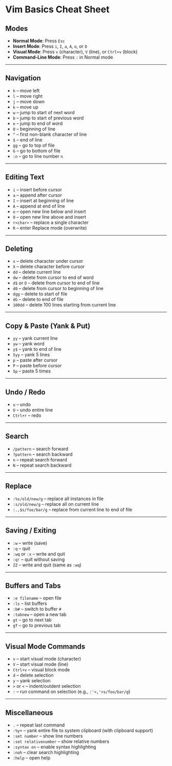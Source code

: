 # Vim Basics Cheat Sheet

## Modes
- **Normal Mode**: Press `Esc`
- **Insert Mode**: Press `i`, `I`, `a`, `A`, `o`, or `O`
- **Visual Mode**: Press `v` (character), `V` (line), or `Ctrl+v` (block)
- **Command-Line Mode**: Press `:` in Normal mode

---

## Navigation
- `h` – move left
- `l` – move right
- `j` – move down
- `k` – move up
- `w` – jump to start of next word
- `b` – jump to start of previous word
- `e` – jump to end of word
- `0` – beginning of line
- `^` – first non-blank character of line
- `$` – end of line
- `gg` – go to top of file
- `G` – go to bottom of file
- `:n` – go to line number `n`

---

## Editing Text
- `i` – insert before cursor
- `a` – append after cursor
- `I` – insert at beginning of line
- `A` – append at end of line
- `o` – open new line below and insert
- `O` – open new line above and insert
- `r<char>` – replace a single character
- `R` – enter Replace mode (overwrite)

---

## Deleting
- `x` – delete character under cursor
- `X` – delete character before cursor
- `dd` – delete current line
- `dw` – delete from cursor to end of word
- `d$` or `D` – delete from cursor to end of line
- `d0` – delete from cursor to beginning of line
- `dgg` – delete to start of file
- `dG` – delete to end of file
- `100dd` – delete 100 lines starting from current line

---

## Copy & Paste (Yank & Put)
- `yy` – yank current line
- `yw` – yank word
- `y$` – yank to end of line
- `5yy` – yank 5 lines
- `p` – paste after cursor
- `P` – paste before cursor
- `5p` – paste 5 times

---

## Undo / Redo
- `u` – undo
- `U` – undo entire line
- `Ctrl+r` – redo

---

## Search
- `/pattern` – search forward
- `?pattern` – search backward
- `n` – repeat search forward
- `N` – repeat search backward

---

## Replace
- `:%s/old/new/g` – replace all instances in file
- `:s/old/new/g` – replace all on current line
- `:.,$s/foo/bar/g` – replace from current line to end of file

---

## Saving / Exiting
- `:w` – write (save)
- `:q` – quit
- `:wq` or `:x` – write and quit
- `:q!` – quit without saving
- `ZZ` – write and quit (same as `:wq`)

---

## Buffers and Tabs
- `:e filename` – open file
- `:ls` – list buffers
- `:b#` – switch to buffer `#`
- `:tabnew` – open a new tab
- `gt` – go to next tab
- `gT` – go to previous tab

---

## Visual Mode Commands
- `v` – start visual mode (character)
- `V` – start visual mode (line)
- `Ctrl+v` – visual block mode
- `d` – delete selection
- `y` – yank selection
- `>` or `<` – indent/outdent selection
- `:` – run command on selection (e.g., `:'<,'>s/foo/bar/g`)

---

## Miscellaneous
- `.` – repeat last command
- `:%y+` – yank entire file to system clipboard (with clipboard support)
- `:set number` – show line numbers
- `:set relativenumber` – show relative numbers
- `:syntax on` – enable syntax highlighting
- `:noh` – clear search highlighting
- `:help` – open help

